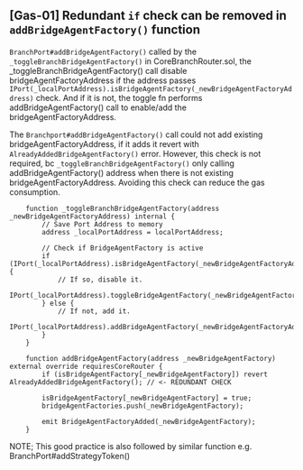 ## [Gas-01] Redundant `if` check can be removed in `addBridgeAgentFactory()` function

`BranchPort#addBridgeAgentFactory()` called by the `_toggleBranchBridgeAgentFactory()` in CoreBranchRouter.sol, the _toggleBranchBridgeAgentFactory() call disable bridgeAgentFactoryAddress if the address passes `IPort(_localPortAddress).isBridgeAgentFactory(_newBridgeAgentFactoryAddress)` check. And if it is not, the toggle fn performs addBridgeAgentFactory() call to enable/add the bridgeAgentFactoryAddress. 


The `Branchport#addBridgeAgentFactory()` call could not add existing bridgeAgentFactoryAddress, if it adds it revert with `AlreadyAddedBridgeAgentFactory()` error. However, this check is not required, bc `_toggleBranchBridgeAgentFactory()` only calling addBridgeAgentFactory() address when there is not existing bridgeAgentFactoryAddress. Avoiding this check can reduce the gas consumption.

```solidity
    function _toggleBranchBridgeAgentFactory(address _newBridgeAgentFactoryAddress) internal {
        // Save Port Address to memory
        address _localPortAddress = localPortAddress;

        // Check if BridgeAgentFactory is active
        if (IPort(_localPortAddress).isBridgeAgentFactory(_newBridgeAgentFactoryAddress)) {
            // If so, disable it.
            IPort(_localPortAddress).toggleBridgeAgentFactory(_newBridgeAgentFactoryAddress);
        } else {
            // If not, add it.
            IPort(_localPortAddress).addBridgeAgentFactory(_newBridgeAgentFactoryAddress);
        }
    }
```

```solidity
    function addBridgeAgentFactory(address _newBridgeAgentFactory) external override requiresCoreRouter {
        if (isBridgeAgentFactory[_newBridgeAgentFactory]) revert AlreadyAddedBridgeAgentFactory(); // <- REDUNDANT CHECK

        isBridgeAgentFactory[_newBridgeAgentFactory] = true;
        bridgeAgentFactories.push(_newBridgeAgentFactory);

        emit BridgeAgentFactoryAdded(_newBridgeAgentFactory);
    }
```

NOTE; This good practice is also followed by similar function e.g. BranchPort#addStrategyToken()